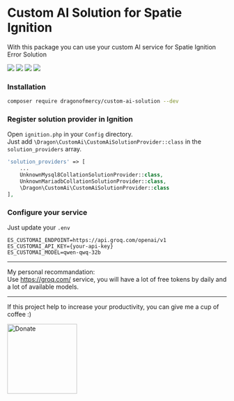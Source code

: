 # Custom AI Solution for Spatie Ignition

With this package you can use your custom AI service for Spatie Ignition Error Solution

[![](https://img.shields.io/static/v1?label=laravel&message=%E2%89%A510.0&color=0078BE&logo=laravel&style=flat)](https://packagist.org/packages/dragonofmercy/custom-ai-solution)
[![](https://img.shields.io/packagist/dt/dragonofmercy/custom-ai-solution)](https://packagist.org/packages/dragonofmercy/custom-ai-solution)
[![](https://img.shields.io/packagist/v/dragonofmercy/custom-ai-solution)](https://packagist.org/packages/dragonofmercy/custom-ai-solution)
[![](https://img.shields.io/github/license/dragonofmercy/custom-ai-solution)](https://github.com/dragonofmercy/custom-ai-solution/blob/main/LICENSE)

### Installation

```bash
composer require dragonofmercy/custom-ai-solution --dev
```

### Register solution provider in Ignition

Open `ignition.php` in your `Config` directory.   
Just add `\Dragon\CustomAi\CustomAiSolutionProvider::class` in the `solution_providers` array.

```php
'solution_providers' => [
    ...
    UnknownMysql8CollationSolutionProvider::class,
    UnknownMariadbCollationSolutionProvider::class,
    \Dragon\CustomAi\CustomAiSolutionProvider::class
],
```

### Configure your service

Just update your `.env`

```dotenv
ES_CUSTOMAI_ENDPOINT=https://api.groq.com/openai/v1
ES_CUSTOMAI_API_KEY={your-api-key}
ES_CUSTOMAI_MODEL=qwen-qwq-32b
```

---

My personal recommandation:  
Use https://groq.com/ service, you will have a lot of free tokens by daily and a lot of available models.

---

If this project help to increase your productivity, you can give me a cup of coffee :)

<a href="https://ko-fi.com/dragonofmercy" target="_blank"><img src="https://cdn.ko-fi.com/cdn/kofi2.png?v=3" alt="Donate" width="160px" /></a>